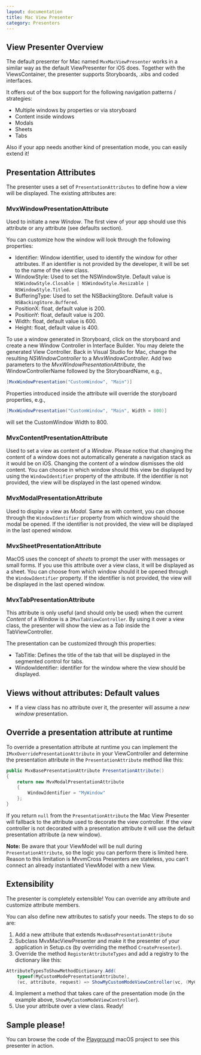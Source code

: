 ```yaml
---
layout: documentation
title: Mac View Presenter
category: Presenters
---
```


## View Presenter Overview

The default presenter for Mac named `MvxMacViewPresenter` works in a similar way as the default ViewPresenter for iOS does. Together with the ViewsContainer, the presenter supports Storyboards, .xibs and coded interfaces.

It offers out of the box support for the following navigation patterns / strategies:

- Multiple windows by properties or via storyboard
- Content inside windows
- Modals
- Sheets
- Tabs

Also if your app needs another kind of presentation mode, you can easily extend it!

## Presentation Attributes

The presenter uses a set of `PresentationAttributes` to define how a view will be displayed. The existing attributes are:

### MvxWindowPresentationAttribute

Used to initiate a new _Window_. The first view of your app should use this attribute or any attribute (see defaults section).

You can customize how the window will look through the following properties:

- Identifier: Window identifier, used to identify the window for other attributes. If an identifier is not provided by the developer, it will be set to the name of the view class.
- WindowStyle: Used to set the NSWindowStyle. Default value is `NSWindowStyle.Closable | NSWindowStyle.Resizable | NSWindowStyle.Titled`.
- BufferingType: Used to set the NSBackingStore. Default value is `NSBackingStore.Buffered`.
- PositionX: float, default value is 200.
- PositionY: float, default value is 200.
- Width: float, default value is 600.
- Height: float, default value is 400.

To use a window generated in Storyboard, click on the storyboard and create a new Window Controller in Interface Builder. You may delete the generated View Controller. Back in Visual Studio for Mac, change the resulting _NSWindowController_ to a _MvxWindowController_. Add two parameters to the _MvxWindowPresentationAttribute_, the WindowControllerName followed by the StoryboardName, e.g.,
```c#
[MvxWindowPresentation("CustomWindow", "Main")]
```

Properties introduced inside the attribute will override the storyboard properties, e.g.,
```c#
[MvxWindowPresentation("CustomWindow", "Main", Width = 800)]
```
will set the CustomWindow Width to 800.

### MvxContentPresentationAttribute

Used to set a view as content of a _Window_. Please notice that changing the content of a window does not automatically generate a navigation stack as it would be on iOS. Changing the content of a window dismisses the old content.
You can choose in which window should this view be displayed by using the `WindowIdentifier` property of the attribute. If the identifier is not provided, the view will be displayed in the last opened window.

### MvxModalPresentationAttribute

Used to display a view as _Modal_. Same as with content, you can choose through the `WindowIdentifier` property from which window should the modal be opened. If the identifier is not provided, the view will be displayed in the last opened window.

### MvxSheetPresentationAttribute

MacOS uses the concept of _sheets_ to prompt the user with messages or small forms. If you use this attribute over a view class, it will be displayed as a sheet. You can choose from which window should it be opened through the `WindowIdentifier` property. If the identifier is not provided, the view will be displayed in the last opened window.

### MvxTabPresentationAttribute

This attribute is only useful (and should only be used) when the current _Content_ of a Window is a `IMvxTabViewController`.
By using it over a view class, the presenter will show the view as a _Tab_ inside the TabViewController.

The presentation can be customized through this properties:

- TabTitle: Defines the title of the tab that will be displayed in the segmented control for tabs.
- WindowIdentifier: identifier for the window where the view should be displayed.

## Views without attributes: Default values

- If a view class has no attribute over it, the presenter will assume a _new window_ presentation.

## Override a presentation attribute at runtime

To override a presentation attribute at runtime you can implement the `IMvxOverridePresentationAttribute` in your ViewController and determine the presentation attribute in the `PresentationAttribute` method like this:
```c#
public MvxBasePresentationAttribute PresentationAttribute()
{
    return new MvxModalPresentationAttribute
    {
        WindowIdentifier = "MyWindow"
    };
}
```

If you return `null` from the `PresentationAttribute` the Mac View Presenter will fallback to the attribute used to decorate the view controller. If the view controller is not decorated with a presentation attribute it will use the default presentation attribute (a new window).

__Note:__ Be aware that your ViewModel will be null during `PresentationAttribute`, so the logic you can perform there is limited here. Reason to this limitation is MvvmCross Presenters are stateless, you can't connect an already instantiated ViewModel with a new View.

## Extensibility
The presenter is completely extensible! You can override any attribute and customize attribute members.

You can also define new attributes to satisfy your needs. The steps to do so are:

1. Add a new attribute that extends `MvxBasePresentationAttribute`
2. Subclass MvxMacViewPresenter and make it the presenter of your application in Setup.cs (by overriding the method `CreatePresenter`).
3. Override the method `RegisterAttributeTypes` and add a registry to the dictionary like this:

```c#
AttributeTypesToShowMethodDictionary.Add(
    typeof(MyCustomModePresentationAttribute),
    (vc, attribute, request) => ShowMyCustomModeViewController(vc, (MyCustomPresentationAttribute)attribute, request));
```

4. Implement a method that takes care of the presentation mode (in the example above, `ShowMyCustomModeViewController`).
5. Use your attribute over a view class. Ready!


## Sample please!
You can browse the code of the [Playground](https://github.com/MvvmCross/MvvmCross/tree/master/TestProjects/Playground) macOS project to see this presenter in action.

